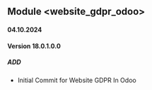 ## Module <website_gdpr_odoo>

#### 04.10.2024
#### Version 18.0.1.0.0
##### ADD
- Initial Commit for Website GDPR In Odoo
